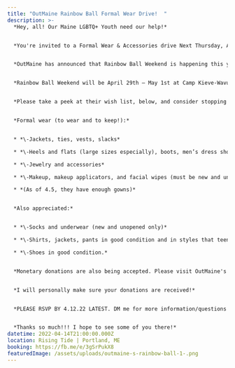 ```yaml
---
title: "OutMaine Rainbow Ball Formal Wear Drive!  "
description: >-
  *Hey, all! Our Maine LGBTQ+ Youth need our help!*  


  *You're invited to a Formal Wear & Accessories drive Next Thursday, April 14th from 5-7PM @ Rising Tide Brewery | Portland, Maine.*


  *OutMaine has announced that Rainbow Ball Weekend is happening this year! It's kind of like a Queer Prom. It sounds so cool! I WISH I had this growing up!!!* 


  *Rainbow Ball Weekend will be April 29th – May 1st at Camp Kieve-Wavus. OutMaine sets up a free boutique of clothes, accessories, and makeup for the youth to wear at the Rainbow Ball and to take home afterward.* 


  *Please take a peek at their wish list, below, and consider stopping by next Thursday to make a donation!* 


  *Formal wear (to wear and to keep!):*


  * *\-Jackets, ties, vests, slacks*

  * *\-Heels and flats (large sizes especially), boots, men’s dress shoes*

  * *\-Jewelry and accessories*

  * *\-Makeup, makeup applicators, and facial wipes (must be new and unopened only)*

  * *(As of 4.5, they have enough gowns)*


  *Also appreciated:*


  * *\-Socks and underwear (new and unopened only)*

  * *\-Shirts, jackets, pants in good condition and in styles that teens like.*

  * *\-Shoes in good condition.*


  *Monetary donations are also being accepted. Please visit OutMaine's page for more info. OutMaine is a nonprofit that creates more welcoming and affirming communities for Maine’s diverse queer youth in all of their intersectional identities by changing the very systems that serve them. For more information about them, you can check out their website, here: Outmaine & their Facebook: OutMaine on FB.)*


  *I will personally make sure your donations are received!*  


  *PLEASE RSVP BY 4.12.22 LATEST. DM me for more information/questions! OR call/text @ 207.344.5032.*


  *Thanks so much!!! I hope to see some of you there!*
datetime: 2022-04-14T21:00:00.000Z
location: Rising Tide | Portland, ME
booking: https://fb.me/e/3gSrPukX8
featuredImage: /assets/uploads/outmaine-s-rainbow-ball-1-.png
---
```

